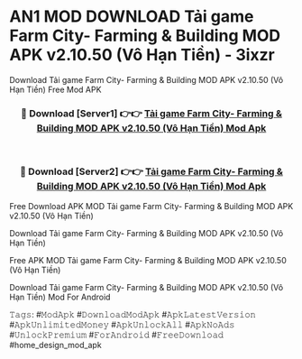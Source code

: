 # AN1 MOD DOWNLOAD Tải game Farm City- Farming & Building MOD APK v2.10.50 (Vô Hạn Tiền) - 3ixzr
Download Tải game Farm City- Farming & Building MOD APK v2.10.50 (Vô Hạn Tiền) Free Mod APK

<div align="center">
<h3>🔴 Download [Server1] 👉👉 <a href="https://apk-comot.site?title=Tải_game_Farm_City-_Farming_&_Building_MOD_APK_v2.10.50_(Vô_Hạn_Tiền)">Tải game Farm City- Farming & Building MOD APK v2.10.50 (Vô Hạn Tiền) Mod Apk</a></h3><br>

<h3>🔴 Download [Server2] 👉👉 <a href="https://apk-comot.site?title=Tải_game_Farm_City-_Farming_&_Building_MOD_APK_v2.10.50_(Vô_Hạn_Tiền)">Tải game Farm City- Farming & Building MOD APK v2.10.50 (Vô Hạn Tiền) Mod Apk</a></h3>
</div>


Free Download APK MOD Tải game Farm City- Farming & Building MOD APK v2.10.50 (Vô Hạn Tiền)

Download Tải game Farm City- Farming & Building MOD APK v2.10.50 (Vô Hạn Tiền) 

Free APK MOD Tải game Farm City- Farming & Building MOD APK v2.10.50 (Vô Hạn Tiền) 

Download Tải game Farm City- Farming & Building MOD APK v2.10.50 (Vô Hạn Tiền) Mod For Android

𝚃𝚊𝚐𝚜: #𝙼𝚘𝚍𝙰𝚙𝚔 #𝙳𝚘𝚠𝚗𝚕𝚘𝚊𝚍𝙼𝚘𝚍𝙰𝚙𝚔 #𝙰𝚙𝚔𝙻𝚊𝚝𝚎𝚜𝚝𝚅𝚎𝚛𝚜𝚒𝚘𝚗 #𝙰𝚙𝚔𝚄𝚗𝚕𝚒𝚖𝚒𝚝𝚎𝚍𝙼𝚘𝚗𝚎𝚢 #𝙰𝚙𝚔𝚄𝚗𝚕𝚘𝚌𝚔𝙰𝚕𝚕 #𝙰𝚙𝚔𝙽𝚘𝙰𝚍𝚜 #𝚄𝚗𝚕𝚘𝚌𝚔𝙿𝚛𝚎𝚖𝚒𝚞𝚖 #𝙵𝚘𝚛𝙰𝚗𝚍𝚛𝚘𝚒𝚍 #𝙵𝚛𝚎𝚎𝙳𝚘𝚠𝚗𝚕𝚘𝚊𝚍 #home_design_mod_apk